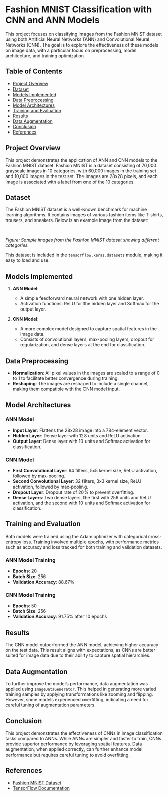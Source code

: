 
# Fashion MNIST Classification with CNN and ANN Models

This project focuses on classifying images from the Fashion MNIST dataset using both Artificial Neural Networks (ANN) and Convolutional Neural Networks (CNN). The goal is to explore the effectiveness of these models on image data, with a particular focus on preprocessing, model architecture, and training optimization.

## Table of Contents

- [Project Overview](#project-overview)
- [Dataset](#dataset)
- [Models Implemented](#models-implemented)
- [Data Preprocessing](#data-preprocessing)
- [Model Architectures](#model-architectures)
- [Training and Evaluation](#training-and-evaluation)
- [Results](#results)
- [Data Augmentation](#data-augmentation)
- [Conclusion](#conclusion)
- [References](#references)

## Project Overview

This project demonstrates the application of ANN and CNN models to the Fashion MNIST dataset. Fashion MNIST is a dataset consisting of 70,000 grayscale images in 10 categories, with 60,000 images in the training set and 10,000 images in the test set. The images are 28x28 pixels, and each image is associated with a label from one of the 10 categories.

## Dataset

The Fashion MNIST dataset is a well-known benchmark for machine learning algorithms. It contains images of various fashion items like T-shirts, trousers, and sneakers. Below is an example image from the dataset:

<picture>
 <source srcset="[https://github.com/KimiyaVahidMotlagh/fashion-mnist-Neural-Network/blob/main/images.jpg]">
</picture> <br/>

*Figure: Sample images from the Fashion MNIST dataset showing different categories.*

This dataset is included in the `tensorflow.keras.datasets` module, making it easy to load and use.

## Models Implemented

1. **ANN Model**:
   - A simple feedforward neural network with one hidden layer.
   - Activation functions: ReLU for the hidden layer and Softmax for the output layer.

2. **CNN Model**:
   - A more complex model designed to capture spatial features in the image data.
   - Consists of convolutional layers, max-pooling layers, dropout for regularization, and dense layers at the end for classification.

## Data Preprocessing

- **Normalization**: All pixel values in the images are scaled to a range of 0 to 1 to facilitate better convergence during training.
- **Reshaping**: The images are reshaped to include a single channel, making them compatible with the CNN model input.

## Model Architectures

### ANN Model

- **Input Layer**: Flattens the 28x28 image into a 784-element vector.
- **Hidden Layer**: Dense layer with 128 units and ReLU activation.
- **Output Layer**: Dense layer with 10 units and Softmax activation for classification.

### CNN Model

- **First Convolutional Layer**: 64 filters, 5x5 kernel size, ReLU activation, followed by max-pooling.
- **Second Convolutional Layer**: 32 filters, 3x3 kernel size, ReLU activation, followed by max-pooling.
- **Dropout Layer**: Dropout rate of 20% to prevent overfitting.
- **Dense Layers**: Two dense layers, the first with 256 units and ReLU activation, and the second with 10 units and Softmax activation for classification.

## Training and Evaluation

Both models were trained using the Adam optimizer with categorical cross-entropy loss. Training involved multiple epochs, with performance metrics such as accuracy and loss tracked for both training and validation datasets.

### ANN Model Training

- **Epochs**: 20
- **Batch Size**: 256
- **Validation Accuracy**: 88.67%

### CNN Model Training

- **Epochs**: 50
- **Batch Size**: 256
- **Validation Accuracy**: 91.75% after 10 epochs

## Results

The CNN model outperformed the ANN model, achieving higher accuracy on the test data. This result aligns with expectations, as CNNs are better suited for image data due to their ability to capture spatial hierarchies.

## Data Augmentation

To further improve the model’s performance, data augmentation was applied using `ImageDataGenerator`. This helped in generating more varied training samples by applying transformations like zooming and flipping. However, some models experienced overfitting, indicating a need for careful tuning of augmentation parameters.

## Conclusion

This project demonstrates the effectiveness of CNNs in image classification tasks compared to ANNs. While ANNs are simpler and faster to train, CNNs provide superior performance by leveraging spatial features. Data augmentation, when applied correctly, can further enhance model performance but requires careful tuning to avoid overfitting.

## References

- [Fashion MNIST Dataset](https://github.com/zalandoresearch/fashion-mnist)
- [TensorFlow Documentation](https://www.tensorflow.org/api_docs/python/tf/keras)

